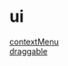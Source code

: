 # ui

[contextMenu](https://ted-millie.github.io/ui/contextMenu/)<br>
[draggable](https://ted-millie.github.io/ui/draggable/)
